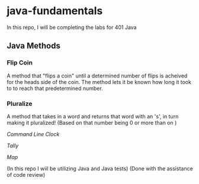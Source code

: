 # java-fundamentals

In this repo, I will be completing the labs for 401 Java

## Java Methods

### Flip Coin

A method that "flips a coin" until a determined number of flips is acheived for the heads side of the coin. The method lets it be known how long it took to to reach that predetermined number.


### Pluralize

A method that takes in a word and returns that word with an 's', in turn making it pluralized! (Based on that number being 0 or more than on )

*Command Line Clock*

*Tally*

*Map*




(In this repo I wiil be utilizing Java and Java tests)
(Done with the assistance of code review)
